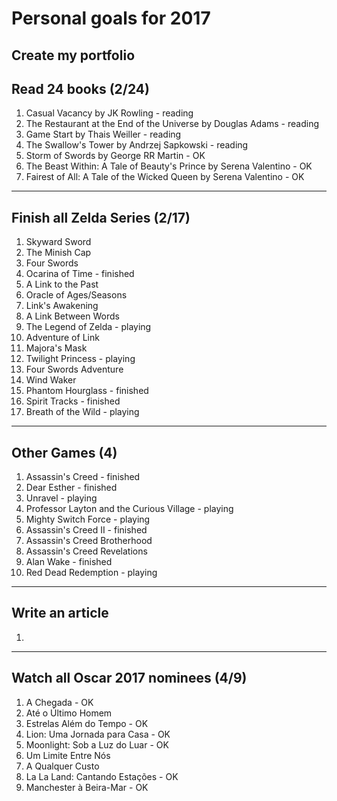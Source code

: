 # Personal goals for 2017

## Create my portfolio

## Read 24 books (2/24)
1. Casual Vacancy by JK Rowling - reading
2. The Restaurant at the End of the Universe by Douglas Adams - reading
3. Game Start by Thais Weiller - reading
4. The Swallow's Tower by Andrzej Sapkowski - reading
5. Storm of Swords by George RR Martin - OK
6. The Beast Within: A Tale of Beauty's Prince by Serena Valentino - OK
7. Fairest of All: A Tale of the Wicked Queen by Serena Valentino - OK

-------------------

## Finish all Zelda Series (2/17)
1. Skyward Sword
2. The Minish Cap
3. Four Swords
4. Ocarina of Time - finished
5. A Link to the Past
6. Oracle of Ages/Seasons
7. Link's Awakening
8. A Link Between Words
9. The Legend of Zelda - playing
10. Adventure of Link
11. Majora's Mask
12. Twilight Princess - playing
13. Four Swords Adventure
14. Wind Waker
15. Phantom Hourglass - finished
16. Spirit Tracks - finished
17. Breath of the Wild - playing

-------------------

## Other Games (4)
1. Assassin's Creed - finished
2. Dear Esther - finished
3. Unravel - playing
4. Professor Layton and the Curious Village - playing
5. Mighty Switch Force - playing
6. Assassin's Creed II - finished
7. Assassin's Creed Brotherhood
8. Assassin's Creed Revelations
9. Alan Wake - finished
10. Red Dead Redemption - playing

-------------------

## Write an article
1. 

-------------------

## Watch all Oscar 2017 nominees (4/9)
1. A Chegada - OK
2. Até o Último Homem
3. Estrelas Além do Tempo - OK
4. Lion: Uma Jornada para Casa - OK
5. Moonlight: Sob a Luz do Luar - OK
6. Um Limite Entre Nós
7. A Qualquer Custo
8. La La Land: Cantando Estações - OK
9. Manchester à Beira-Mar - OK

